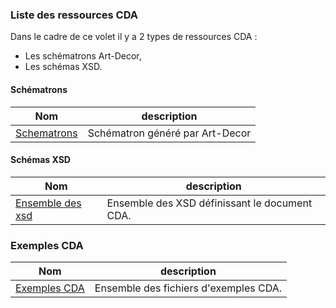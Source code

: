 ### Liste des ressources CDA
Dans le cadre de ce volet il y a 2 types de ressources CDA :
* Les schématrons Art-Decor,
* Les schémas XSD.

#### Schématrons

| Nom  | description |
| --- | --- |
| [Schematrons](20230810_Schematron_SDO_ESMS.zip) | Schématron généré par Art-Decor |

#### Schémas XSD

| Nom  | description |
| --- | --- |
| [Ensemble des xsd](XSD_MS_20231207.zip) | Ensemble des XSD définissant le document CDA. |

### Exemples CDA
| Nom  | description |
| --- | --- |
| [Exemples CDA](20230705_Exemples_CDA_ESMS.zip) | Ensemble des fichiers d'exemples CDA. |